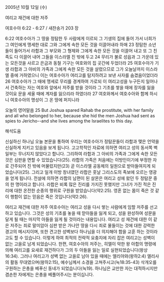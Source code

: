 2005년 10월 12일 (수)

여리고 재건에 대한 저주



여호수아 6:22 - 6:27 / 새찬송가 203 장


6:22 여호수아가 그 땅을 정탐한 두 사람에게 이르되 그 기생의 집에 들어 가서 너희가 그 여인에게 맹세한 대로 그와 그에게 속한 모든 것을 이끌어내라 하매 23 정탐한 소년들이 들어가서 라합과 그 부모와 그 형제와 그에게 속한 모든 것을 이끌어 내고 또 그 친족도 다 이끌어 내어 그들을 이스라엘 진 밖에 두고 24 무리가 불로 성읍과 그 가운데 있는 모든것을 사르고 은금과 동철 기구는 여호와의 집 곳간에 두었더라 25 여호수아가 기생 라합과 그 아비의 가족과 그에게 속한 모든 것을 살렸으므로 그가 오늘날까지 이스라엘 중에 거하였으니 이는 여호수아가 여리고를 탐지하려고 보낸 사자를 숨겼음이었더라 26 여호수아가 그 때에 맹세로 무리를 경계하여 가로되 이 여리고성을 누구든지 일어나서 건축하는 자는 여호와 앞에서 저주를 받을 것이라 그 기초를 쌓을 때에 장자를 잃을 것이요 문을 세울 때에 계자를 잃으리라 하였더라 27 여호와께서 여호수아와 함께 하시니 여호수아의 명성이 그 온 땅에 퍼지니라 

오늘의 영어말씀 
25 But Joshua spared Rahab the prostitute, with her family and all who belonged to her, because she hid the men Joshua had sent as spies to Jericho--and she lives among the Israelites to this day.

해석도움





신실하신 하나님 
오늘 본문을 통하여 우리는 여호수아가 정탐꾼들이 라합과 맺은 언약을 신실하게 지키고 있음을 보게 됩니다. 고고학적인 자료에 의하면 여리고 성의 동서쪽 벽 일부는 무너지지 않았다고 합니다. 그리하여 라합과 그 아비의 가족과 그에게 속한 모든 것은 심판을 면할 수 있었습니다(25). 라합의 가족은 처음에는 이방인이기에 부정한 자로 간주되어 진 밖에 머물렀지만(23) 곧 이스라엘 공동체의 일원으로 받아들여지게 되었습니다(25). 그리고 일개 이방 창녀였던 라합은 훗날 그리스도의 족보에 오르는 영광을 얻게 됩니다. 전설에 의하면 라합의 남편이 된 살몬은 여리고 성에 왔던 두 정탐꾼 중의 한 명이라고 합니다. 라합은 비록 많은 진리를 가지진 못했지만 그녀가 가진 적은 진리에 대한 온전한 순종의 행위로 구원을 받았습니다(약2:25). 영혼 없는 몸이 죽은 것 같이 행함이 없는 믿음은 죽은 것입니다(약2:26). 

여리고 재건에 대한 저주 
여호수아는 여리고 성을 다시 쌓는 사람에게 임할 저주를 선고하고 있습니다. 그것은 성의 기초를 놓을 때 맏아들을 잃게 되고, 성을 완성하여 성문을 달게 될 때는 마지막 아들을 잃게 될 것이라는 내용입니다. 여리고 성 재건에 대한 이 같은 저주는 죄로 말미암아 심판 받은 가나안 땅을 다시 죄로 물들이는 것에 대한 강력한 경고의 메시지이며, 또한 견고한 성벽보다 하나님을 더 의지해야 함을 교훈 하는 것이라고도 할 수 있습니다. 이렇게 하여 최적의 전략적 요충지에 자리 잡은 여리고는 성벽이 없는 고을로 남게 되었습니다. 한편, 여호수아의 저주는, 히엘이 악한 왕 아합의 명령에 의해 여리고를 요새로 재건하다가 그의 두 아들을 잃는 일로 실현되었습니다(왕상16:34). 그러나 여리고가 성벽 없는 고을로 남아 있을 때에는 엘리야와(왕하2:4) 엘리사의 활동 무대였으며(왕하2:15), 예수님께서 소경을 고쳐주시고(눅18:35-43) 삭개오를 구원하는 은총을 베푸신 동네가 되었습니다(눅19). 하나님은 교만한 자는 대적하시지만 겸손한 자에게는 은총을 베풀어주시는 분이십니다.